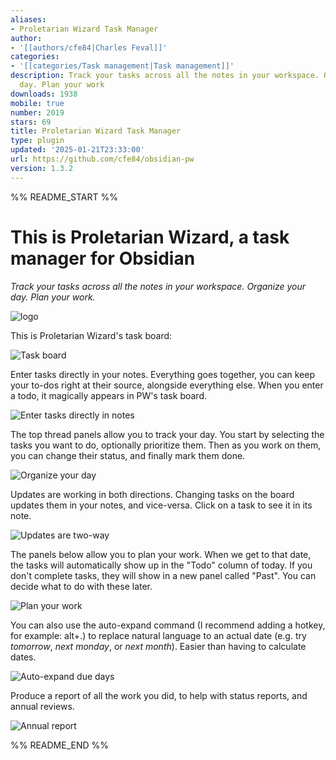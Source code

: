```yaml
---
aliases:
- Proletarian Wizard Task Manager
author:
- '[[authors/cfe84|Charles Feval]]'
categories:
- '[[categories/Task management|Task management]]'
description: Track your tasks across all the notes in your workspace. Organize your
  day. Plan your work
downloads: 1938
mobile: true
number: 2019
stars: 69
title: Proletarian Wizard Task Manager
type: plugin
updated: '2025-01-21T23:33:00'
url: https://github.com/cfe84/obsidian-pw
version: 1.3.2
---
```


%% README_START %%

# This is Proletarian Wizard, a task manager for Obsidian

_Track your tasks across all the notes in your workspace. Organize your day. Plan your work._

![logo](https://raw.githubusercontent.com/cfe84/obsidian-pw/HEAD/doc/img/logo.png)

This is Proletarian Wizard's task board:

![Task board](https://raw.githubusercontent.com/cfe84/obsidian-pw/HEAD/doc/img/board.jpg)

Enter tasks directly in your notes. Everything goes together, you can keep your to-dos right at their source, alongside everything else. When you enter a todo, it magically appears in PW's task board.

![Enter tasks directly in notes](https://raw.githubusercontent.com/cfe84/obsidian-pw/HEAD/doc/img/tasks_in_notes.gif)

The top thread panels allow you to track your day. You start by selecting the tasks you want to do, optionally prioritize them. Then as you work on them, you can change their status, and finally mark them done.

![Organize your day](https://raw.githubusercontent.com/cfe84/obsidian-pw/HEAD/doc/img/organize_day.gif)

Updates are working in both directions. Changing tasks on the board updates them in your notes, and vice-versa. Click on a task to see it in its note.

![Updates are two-way](https://raw.githubusercontent.com/cfe84/obsidian-pw/HEAD/doc/img/two_way_updates.gif)

The panels below allow you to plan your work. When we get to that date, the tasks will automatically show up in the "Todo" column of today. If you don't complete tasks, they will show in a new panel called "Past". You can decide what to do with these later.

![Plan your work](https://raw.githubusercontent.com/cfe84/obsidian-pw/HEAD/doc/img/plan_work.gif)

You can also use the auto-expand command (I recommend adding a hotkey, for example: alt+.) to replace natural language to an actual date (e.g. try _tomorrow_, _next monday_, or _next month_). Easier than having to calculate dates.

![Auto-expand due days](https://raw.githubusercontent.com/cfe84/obsidian-pw/HEAD/doc/img/expand_due_date.gif)

Produce a report of all the work you did, to help with status reports, and annual reviews.

![Annual report](https://raw.githubusercontent.com/cfe84/obsidian-pw/HEAD/doc/img/report.gif)


%% README_END %%
